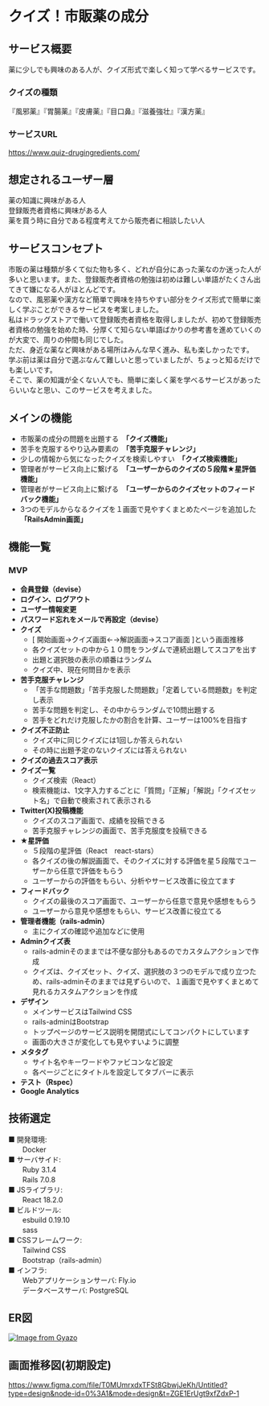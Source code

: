 # クイズ！市販薬の成分

## サービス概要
薬に少しでも興味のある人が、クイズ形式で楽しく知って学べるサービスです。

### クイズの種類 
『風邪薬』『胃腸薬』『皮膚薬』『目口鼻』『滋養強壮』『漢方薬』

### サービスURL
https://www.quiz-drugingredients.com/

## 想定されるユーザー層
薬の知識に興味がある人  
登録販売者資格に興味がある人  
薬を買う時に自分である程度考えてから販売者に相談したい人  

## サービスコンセプト
市販の薬は種類が多くて似た物も多く、どれが自分にあった薬なのか迷った人が多いと思います。また、登録販売者資格の勉強は初めは難しい単語がたくさん出てきて嫌になる人がほとんどです。  
なので、風邪薬や漢方など簡単で興味を持ちやすい部分をクイズ形式で簡単に楽しく学ぶことができるサービスを考案しました。  
私はドラッグストアで働いて登録販売者資格を取得しましたが、初めて登録販売者資格の勉強を始めた時、分厚くて知らない単語ばかりの参考書を進めていくのが大変で、周りの仲間も同じでした。  
ただ、身近な薬など興味がある場所はみんな早く進み、私も楽しかったです。  
学ぶ前は薬は自分で選ぶなんて難しいと思っていましたが、ちょっと知るだけでも楽しいです。  
そこで、薬の知識が全くない人でも、簡単に楽しく薬を学べるサービスがあったらいいなと思い、このサービスを考えました。  

## メインの機能
- 市販薬の成分の問題を出題する　**「クイズ機能」**
- 苦手を克服するやり込み要素の　**「苦手克服チャレンジ」**
- 少しの情報から気になったクイズを検索しやすい　**「クイズ検索機能」**
- 管理者がサービス向上に繋げる　**「ユーザーからのクイズの５段階★星評価機能」**
- 管理者がサービス向上に繋げる　**「ユーザーからのクイズセットのフィードバック機能」**
- 3つのモデルからなるクイズを１画面で見やすくまとめたページを追加した　**「RailsAdmin画面」**

## 機能一覧
### MVP
- **会員登録（devise）**
- **ログイン、ログアウト**
- **ユーザー情報変更**
- **パスワード忘れをメールで再設定（devise）**
- **クイズ**
    - [ 開始画面→クイズ画面←→解説画面→スコア画面 ]という画面推移
    - 各クイズセットの中から１０問をランダムで連続出題してスコアを出す
    - 出題と選択肢の表示の順番はランダム
    - クイズ中、現在何問目かを表示
- **苦手克服チャレンジ**
    - 「苦手な問題数」「苦手克服した問題数」「定着している問題数」を判定し表示
    - 苦手な問題を判定し、その中からランダムで10問出題する
    - 苦手をどれだけ克服したかの割合を計算、ユーザーは100%を目指す
- **クイズ不正防止**
    - クイズ中に同じクイズには1回しか答えられない
    - その時に出題予定のないクイズには答えられない
- **クイズの過去スコア表示**
- **クイズ一覧**
    - クイズ検索（React）
    - 検索機能は、1文字入力するごとに「質問」「正解」「解説」「クイズセット名」で自動で検索されて表示される
- **Twitter(X)投稿機能**
    - クイズのスコア画面で、成績を投稿できる
    - 苦手克服チャレンジの画面で、苦手克服度を投稿できる
- **★星評価**
    - ５段階の星評価（React　react-stars）
    - 各クイズの後の解説画面で、そのクイズに対する評価を星５段階でユーザーから任意で評価をもらう
    - ユーザーからの評価をもらい、分析やサービス改善に役立てます
- **フィードバック**
    - クイズの最後のスコア画面で、ユーザーから任意で意見や感想をもらう
    - ユーザーから意見や感想をもらい、サービス改善に役立てる
- **管理者機能（rails-admin）**
    - 主にクイズの確認や追加などに使用
- **Adminクイズ表**
    - rails-adminそのままでは不便な部分もあるのでカスタムアクションで作成
    - クイズは、クイズセット、クイズ、選択肢の３つのモデルで成り立つため、rails-adminそのままでは見ずらいので、１画面で見やすくまとめて見れるカスタムアクションを作成
- **デザイン**
    - メインサービスはTailwind CSS
    - rails-adminはBootstrap
    - トップページのサービス説明を開閉式にしてコンパクトにしています
    - 画面の大きさが変化しても見やすいように調整
- **メタタグ**
    - サイト名やキーワードやファビコンなど設定
    - 各ページごとにタイトルを設定してタブバーに表示
- **テスト（Rspec）**
- **Google Analytics**


## 技術選定
■ 開発環境:  
　　Docker  
■ サーバサイド:  
　　Ruby 3.1.4  
　　Rails 7.0.8  
■ JSライブラリ:  
　　React 18.2.0  
■ ビルドツール:  
　　esbuild 0.19.10  
　　sass  
■ CSSフレームワーク:  
　　Tailwind CSS  
　　Bootstrap（rails-admin）  
■ インフラ:  
　　Webアプリケーションサーバ: Fly.io  
　　データベースサーバ: PostgreSQL


## ER図
[![Image from Gyazo](https://i.gyazo.com/2bc070b232fd0e6f30b65304fb28eb4f.png)](https://gyazo.com/2bc070b232fd0e6f30b65304fb28eb4f)

## 画面推移図(初期設定)
https://www.figma.com/file/T0MUmrxdxTFSt8GbwjJeKh/Untitled?type=design&node-id=0%3A1&mode=design&t=ZGE1ErUgt9xfZdxP-1


